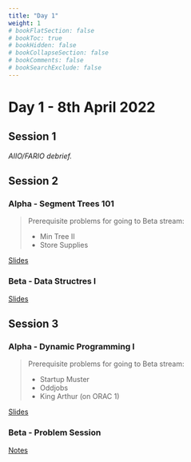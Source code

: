 ```yaml
---
title: "Day 1"
weight: 1
# bookFlatSection: false
# bookToc: true
# bookHidden: false
# bookCollapseSection: false
# bookComments: false
# bookSearchExclude: false
---
```


# Day 1 - 8th April 2022

## Session 1

*AIIO/FARIO debrief.*

## Session 2

### Alpha - Segment Trees 101
> Prerequisite problems for going to Beta stream:
> - Min Tree II
> - Store Supplies

[Slides](/april/2022/alphads1.pdf)

### Beta - Data Structres I
[Slides](/april/2022/betads1.pdf)

## Session 3

### Alpha - Dynamic Programming I
> Prerequisite problems for going to Beta stream:
> - Startup Muster
> - Oddjobs
> - King Arthur (on ORAC 1)

[Slides](/april/2022/alphadp1.pdf)

### Beta - Problem Session
[Notes](/april/2022/betadp1_notes.pdf)
